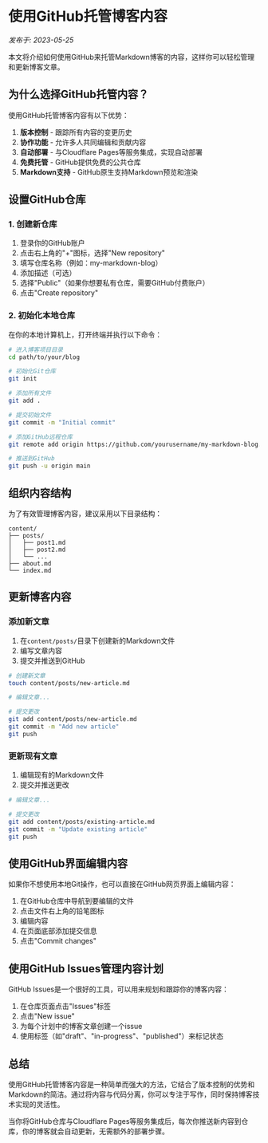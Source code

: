 # 使用GitHub托管博客内容

*发布于: 2023-05-25*

本文将介绍如何使用GitHub来托管Markdown博客的内容，这样你可以轻松管理和更新博客文章。

## 为什么选择GitHub托管内容？

使用GitHub托管博客内容有以下优势：

1. **版本控制** - 跟踪所有内容的变更历史
2. **协作功能** - 允许多人共同编辑和贡献内容
3. **自动部署** - 与Cloudflare Pages等服务集成，实现自动部署
4. **免费托管** - GitHub提供免费的公共仓库
5. **Markdown支持** - GitHub原生支持Markdown预览和渲染

## 设置GitHub仓库

### 1. 创建新仓库

1. 登录你的GitHub账户
2. 点击右上角的"+"图标，选择"New repository"
3. 填写仓库名称（例如：my-markdown-blog）
4. 添加描述（可选）
5. 选择"Public"（如果你想要私有仓库，需要GitHub付费账户）
6. 点击"Create repository"

### 2. 初始化本地仓库

在你的本地计算机上，打开终端并执行以下命令：

```bash
# 进入博客项目目录
cd path/to/your/blog

# 初始化Git仓库
git init

# 添加所有文件
git add .

# 提交初始文件
git commit -m "Initial commit"

# 添加GitHub远程仓库
git remote add origin https://github.com/yourusername/my-markdown-blog.git

# 推送到GitHub
git push -u origin main
```

## 组织内容结构

为了有效管理博客内容，建议采用以下目录结构：

```
content/
├── posts/
│   ├── post1.md
│   ├── post2.md
│   └── ...
├── about.md
└── index.md
```

## 更新博客内容

### 添加新文章

1. 在`content/posts/`目录下创建新的Markdown文件
2. 编写文章内容
3. 提交并推送到GitHub

```bash
# 创建新文章
touch content/posts/new-article.md

# 编辑文章...

# 提交更改
git add content/posts/new-article.md
git commit -m "Add new article"
git push
```

### 更新现有文章

1. 编辑现有的Markdown文件
2. 提交并推送更改

```bash
# 编辑文章...

# 提交更改
git add content/posts/existing-article.md
git commit -m "Update existing article"
git push
```

## 使用GitHub界面编辑内容

如果你不想使用本地Git操作，也可以直接在GitHub网页界面上编辑内容：

1. 在GitHub仓库中导航到要编辑的文件
2. 点击文件右上角的铅笔图标
3. 编辑内容
4. 在页面底部添加提交信息
5. 点击"Commit changes"

## 使用GitHub Issues管理内容计划

GitHub Issues是一个很好的工具，可以用来规划和跟踪你的博客内容：

1. 在仓库页面点击"Issues"标签
2. 点击"New issue"
3. 为每个计划中的博客文章创建一个issue
4. 使用标签（如"draft"、"in-progress"、"published"）来标记状态

## 总结

使用GitHub托管博客内容是一种简单而强大的方法，它结合了版本控制的优势和Markdown的简洁。通过将内容与代码分离，你可以专注于写作，同时保持博客技术实现的灵活性。

当你将GitHub仓库与Cloudflare Pages等服务集成后，每次你推送新内容到仓库，你的博客就会自动更新，无需额外的部署步骤。